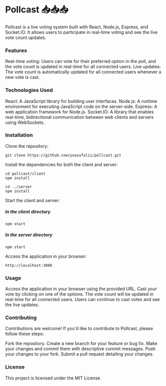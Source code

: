 # Pollcast 📥📥📥
Pollcast is a live voting system built with React, Node.js, Express, and Socket.IO. It allows users to participate in real-time voting and see the live vote count updates.

### Features
Real-time voting: Users can vote for their preferred option in the poll, and the vote count is updated in real-time for all connected users.
Live updates: The vote count is automatically updated for all connected users whenever a new vote is cast.

### Technologies Used
React: A JavaScript library for building user interfaces.
Node.js: A runtime environment for executing JavaScript code on the server-side.
Express: A web application framework for Node.js.
Socket.IO: A library that enables real-time, bidirectional communication between web clients and servers using WebSockets.

### Installation
Clone the repository:
`````
git clone https://github.com/yousufalii/pollcast.git
`````
Install the dependencies for both the client and server:
`````
cd pollcast/client
npm install

cd ../server
npm install
`````

Start the client and server:
##### In the client directory
````
npm start
````

##### In the server directory
````
npm start
````

Access the application in your browser:
```
http://localhost:3000
```

### Usage
Access the application in your browser using the provided URL.
Cast your vote by clicking on one of the options.
The vote count will be updated in real-time for all connected users.
Users can continue to cast votes and see the live updates.

### Contributing
Contributions are welcome! If you'd like to contribute to Pollcast, please follow these steps:

Fork the repository.
Create a new branch for your feature or bug fix.
Make your changes and commit them with descriptive commit messages.
Push your changes to your fork.
Submit a pull request detailing your changes.

### License
This project is licensed under the MIT License.
